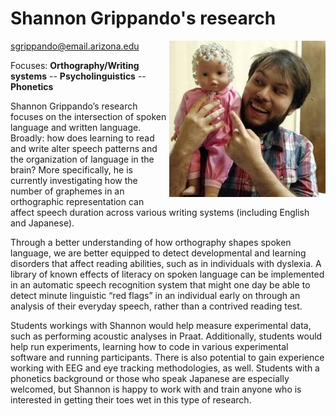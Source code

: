 # Shannon Grippando's research

<img src="images/shannon.jpg" width="250" float="right" align="right" padding="10px">

[sgrippando@email.arizona.edu](mailto:sgrippando@email.arizona.edu)

Focuses: **Orthography/Writing systems** -- **Psycholinguistics** -- **Phonetics**

Shannon Grippando’s research focuses on the intersection of spoken language and written language. Broadly: how does learning to read and write alter speech patterns and the organization of language in the brain? More specifically, he is currently investigating how the number of graphemes in an orthographic representation can affect speech duration across various writing systems (including English and Japanese).

Through a better understanding of how orthography shapes spoken language, we are better equipped to detect developmental and learning disorders that affect reading abilities, such as in individuals with dyslexia. A library of known effects of literacy on spoken language can be implemented in an automatic speech recognition system that might one day be able to detect minute linguistic “red flags” in an individual early on through an analysis of their everyday speech, rather than a contrived reading test.

Students workings with Shannon would help measure experimental data, such as performing acoustic analyses in Praat. Additionally, students would help run experiments, learning how to code in various experimental software and running participants. There is also potential to gain experience working with EEG and eye tracking methodologies, as well.  Students with a phonetics background or those who speak Japanese are especially welcomed, but Shannon is happy to work with and train anyone who is interested in getting their toes wet in this type of research.
